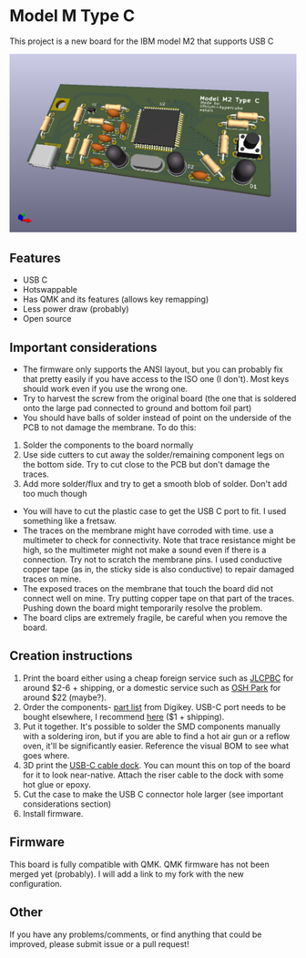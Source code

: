 # Model M Type C
This project is a new board for the IBM model M2 that supports USB C

![Board Render](images/render.png)

## Features
- USB C
- Hotswappable
- Has QMK and its features (allows key remapping)
- Less power draw (probably)
- Open source

## Important considerations
- The firmware only supports the ANSI layout, but you can probably fix that pretty easily if you have access to the ISO one (I don't). Most keys should work even if you use the wrong one.
- Try to harvest the screw from the original board (the one that is soldered onto the large pad connected to ground and bottom foil part)
- You should have balls of solder instead of point on the underside of the PCB to not damage the membrane. To do this:
1. Solder the components to the board normally
2. Use side cutters to cut away the solder/remaining component legs on the bottom side. Try to cut close to the PCB but don't damage the traces.
3. Add more solder/flux and try to get a smooth blob of solder. Don't add too much though
- You will have to cut the plastic case to get the USB C port to fit. I used something like a fretsaw.
- The traces on the membrane might have corroded with time. use a multimeter to check for connectivity. Note that trace resistance might be high, so the multimeter might not make a sound even if there is a connection. Try not to scratch the membrane pins. I used conductive copper tape (as in, the sticky side is also conductive) to repair damaged traces on mine.
- The exposed traces on the membrane that touch the board did not connect well on mine. Try putting copper tape on that part of the traces. Pushing down the board might temporarily resolve the problem.
- The board clips are extremely fragile, be careful when you remove the board.

## Creation instructions
1. Print the board either using a cheap foreign service such as [JLCPBC](https://jlcpcb.com/ "JLCPBC") for around $2-6 + shipping, or a domestic service such as [OSH Park](https://oshpark.com/ "OSH Park") for around $22 (maybe?).
2. Order the components- [part list](https://www.digikey.com/short/p00t8f "part list") from Digikey. USB-C port needs to be bought elsewhere, I recommend [here](https://keeb.io/products/usb-c-port-12-pin-hro-type-c-31-m-12 "usb c hro female port") ($1 + shipping).
3. Put it together. It's possible to solder the SMD components manually with a soldering iron, but if you are able to find a hot air gun or a reflow oven, it'll be significantly easier. Reference the visual BOM to see what goes where.
4. 3D print the [USB-C cable dock](usbcdock.stl "usb c dock"). You can mount this on top of the board for it to look near-native. Attach the riser cable to the dock with some hot glue or epoxy.
4. Cut the case to make the USB C connector hole larger (see important considerations section)
5. Install firmware.

## Firmware
This board is fully compatible with QMK. QMK firmware has not been merged yet (probably). I will add a link to my fork with the new configuration.

## Other

If you have any problems/comments, or find anything that could be improved, please submit issue or a pull request!

